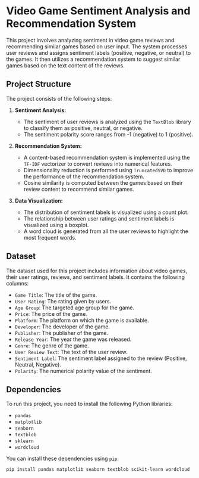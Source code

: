 # Video Game Sentiment Analysis and Recommendation System

This project involves analyzing sentiment in video game reviews and recommending similar games based on user input. The system processes user reviews and assigns sentiment labels (positive, negative, or neutral) to the games. It then utilizes a recommendation system to suggest similar games based on the text content of the reviews.

## Project Structure

The project consists of the following steps:

1. **Sentiment Analysis:** 
   - The sentiment of user reviews is analyzed using the `TextBlob` library to classify them as positive, neutral, or negative.
   - The sentiment polarity score ranges from -1 (negative) to 1 (positive).

2. **Recommendation System:**
   - A content-based recommendation system is implemented using the `TF-IDF` vectorizer to convert reviews into numerical features.
   - Dimensionality reduction is performed using `TruncatedSVD` to improve the performance of the recommendation system.
   - Cosine similarity is computed between the games based on their review content to recommend similar games.

3. **Data Visualization:**
   - The distribution of sentiment labels is visualized using a count plot.
   - The relationship between user ratings and sentiment labels is visualized using a boxplot.
   - A word cloud is generated from all the user reviews to highlight the most frequent words.

## Dataset

The dataset used for this project includes information about video games, their user ratings, reviews, and sentiment labels. It contains the following columns:

- `Game Title`: The title of the game.
- `User Rating`: The rating given by users.
- `Age Group`: The targeted age group for the game.
- `Price`: The price of the game.
- `Platform`: The platform on which the game is available.
- `Developer`: The developer of the game.
- `Publisher`: The publisher of the game.
- `Release Year`: The year the game was released.
- `Genre`: The genre of the game.
- `User Review Text`: The text of the user review.
- `Sentiment Label`: The sentiment label assigned to the review (Positive, Neutral, Negative).
- `Polarity`: The numerical polarity value of the sentiment.

## Dependencies

To run this project, you need to install the following Python libraries:

- `pandas`
- `matplotlib`
- `seaborn`
- `textblob`
- `sklearn`
- `wordcloud`

You can install these dependencies using `pip`:

```bash
pip install pandas matplotlib seaborn textblob scikit-learn wordcloud 

